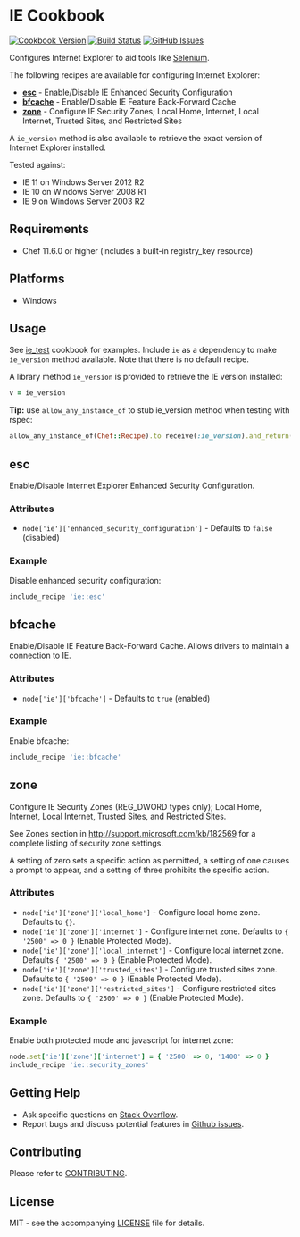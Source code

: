 # IE Cookbook

[![Cookbook Version](http://img.shields.io/cookbook/v/ie.svg?style=flat-square)][cookbook]
[![Build Status](http://img.shields.io/travis/dhoer/chef-ie.svg?style=flat-square)][travis]
[![GitHub Issues](http://img.shields.io/github/issues/dhoer/chef-ie.svg?style=flat-square)][github]

[cookbook]: https://supermarket.chef.io/cookbooks/ie
[travis]: https://travis-ci.org/dhoer/chef-ie
[github]: https://github.com/dhoer/chef-ie/issues

Configures Internet Explorer to aid tools like [Selenium](http://www.seleniumhq.org/).

The following recipes are available for configuring Internet Explorer:

- **[esc](https://github.com/dhoer/chef-ie#esc)** -
Enable/Disable IE Enhanced Security Configuration
- **[bfcache](https://github.com/dhoer/chef-ie#bfcache)** - Enable/Disable IE Feature Back-Forward
Cache
- **[zone](https://github.com/dhoer/chef-ie#zone)** - Configure IE Security Zones;
Local Home, Internet, Local Internet, Trusted Sites, and Restricted Sites

A `ie_version` method is also available to retrieve the exact version of Internet Explorer installed.

Tested against:

- IE 11 on Windows Server 2012 R2
- IE 10 on Windows Server 2008 R1
- IE 9 on Windows Server 2003 R2

## Requirements

- Chef 11.6.0 or higher (includes a built-in registry_key resource)

## Platforms

- Windows

## Usage

See [ie_test](https://github.com/dhoer/chef-ie/tree/master/test/fixtures/cookbooks/ie_test) cookbook for examples.
Include `ie` as a dependency to make `ie_version` method available. Note that there is no default recipe.

A library method `ie_version` is provided to retrieve the IE version installed:

```ruby
v = ie_version
```

**Tip:** use `allow_any_instance_of` to stub ie_version method when testing with rspec:

```ruby
allow_any_instance_of(Chef::Recipe).to receive(:ie_version).and_return('11.0.0.0')
```

## esc

Enable/Disable Internet Explorer Enhanced Security Configuration.

### Attributes

- `node['ie']['enhanced_security_configuration']` - Defaults to `false` (disabled)

### Example

Disable enhanced security configuration:

```ruby
include_recipe 'ie::esc'
```

## bfcache

Enable/Disable IE Feature Back-Forward Cache.  Allows drivers to maintain a connection to IE.

### Attributes

- `node['ie']['bfcache']` - Defaults to `true` (enabled)

### Example

Enable bfcache:

```ruby
include_recipe 'ie::bfcache'
```

## zone

Configure IE Security Zones (REG_DWORD types only); Local Home, Internet, Local Internet, Trusted Sites, and
Restricted Sites.

See Zones section in http://support.microsoft.com/kb/182569 for a complete listing of security zone
settings.

A setting of zero sets a specific action as permitted, a setting of one causes a prompt to appear, and a setting
of three prohibits the specific action.

### Attributes

- `node['ie']['zone']['local_home']` - Configure local home zone.  Defaults to `{}`.
- `node['ie']['zone']['internet']` - Configure internet zone.  Defaults to `{ '2500' => 0 }` (Enable Protected Mode).
- `node['ie']['zone']['local_internet']` - Configure local internet zone. Defaults `{ '2500' => 0 }`
(Enable Protected Mode).
- `node['ie']['zone']['trusted_sites']` - Configure trusted sites zone. Defaults to `{ '2500' => 0 }`
(Enable Protected Mode).
- `node['ie']['zone']['restricted_sites']` - Configure restricted sites zone. Defaults to `{ '2500' => 0 }`
(Enable Protected Mode).

### Example

Enable both protected mode and javascript for internet zone:

```ruby
node.set['ie']['zone']['internet'] = { '2500' => 0, '1400' => 0 }
include_recipe 'ie::security_zones'
```


## Getting Help

- Ask specific questions on [Stack Overflow](http://stackoverflow.com/questions/tagged/chef-ie).
- Report bugs and discuss potential features in [Github issues](https://github.com/dhoer/chef-ie/issues).

## Contributing

Please refer to [CONTRIBUTING](https://github.com/dhoer/chef-ie/blob/master/CONTRIBUTING.md).

## License

MIT - see the accompanying [LICENSE](https://github.com/dhoer/chef-ie/blob/master/LICENSE.md) file for details.
